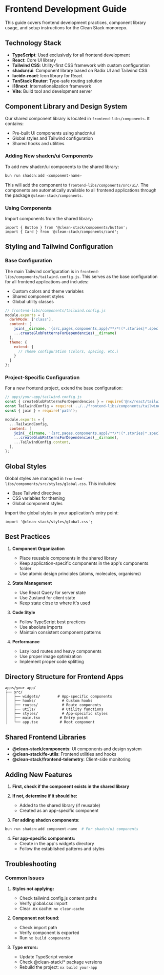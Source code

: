 # Frontend Development Guide

This guide covers frontend development practices, component library usage, and setup instructions for the Clean Stack monorepo.

## Technology Stack

- **TypeScript**: Used exclusively for all frontend development
- **React**: Core UI library
- **Tailwind CSS**: Utility-first CSS framework with custom configuration
- **shadcn/ui**: Component library based on Radix UI and Tailwind CSS
- **lucide-react**: Icon library for React
- **TanStack Router**: Type-safe routing solution
- **i18next**: Internationalization framework
- **Vite**: Build tool and development server

## Component Library and Design System

Our shared component library is located in `frontend-libs/components`. It contains:

- Pre-built UI components using shadcn/ui
- Global styles and Tailwind configuration
- Shared hooks and utilities

### Adding New shadcn/ui Components

To add new shadcn/ui components to the shared library:

```bash
bun run shadcn:add <component-name>
```

This will add the component to `frontend-libs/components/src/ui/`. The components are automatically available to all frontend applications through the package `@clean-stack/components`.

### Using Components

Import components from the shared library:

```tsx
import { Button } from '@clean-stack/components/button';
import { Card } from '@clean-stack/components/card';
```

## Styling and Tailwind Configuration

### Base Configuration

The main Tailwind configuration is in `frontend-libs/components/tailwind.config.js`. This serves as the base configuration for all frontend applications and includes:

- Custom colors and theme variables
- Shared component styles
- Global utility classes

```js
// frontend-libs/components/tailwind.config.js
module.exports = {
  darkMode: ['class'],
  content: [
    join(__dirname, '{src,pages,components,app}/**/*!(*.stories|*.spec).{ts,tsx,html}'),
    ...createGlobPatternsForDependencies(__dirname)
  ],
  theme: {
    extend: {
      // Theme configuration (colors, spacing, etc.)
    }
  }
};
```

### Project-Specific Configuration

For a new frontend project, extend the base configuration:

```js
// apps/your-app/tailwind.config.js
const { createGlobPatternsForDependencies } = require('@nx/react/tailwind');
const TailwindConfig = require('../../frontend-libs/components/tailwind.config');
const { join } = require('path');

module.exports = {
  ...TailwindConfig,
  content: [
    join(__dirname, '{src,pages,components,app}/**/*!(*.stories|*.spec).{ts,tsx,html}'),
    ...createGlobPatternsForDependencies(__dirname),
    ...TailwindConfig.content,
  ],
};
```

## Global Styles

Global styles are managed in `frontend-libs/components/src/styles/global.css`. This includes:

- Base Tailwind directives
- CSS variables for theming
- Global component styles

Import the global styles in your application's entry point:

```tsx
import '@clean-stack/styles/global.css';
```

## Best Practices

1. **Component Organization**
   - Place reusable components in the shared library
   - Keep application-specific components in the app's components folder
   - Use atomic design principles (atoms, molecules, organisms)

2. **State Management**
   - Use React Query for server state
   - Use Zustand for client state
   - Keep state close to where it's used

3. **Code Style**
   - Follow TypeScript best practices
   - Use absolute imports
   - Maintain consistent component patterns

4. **Performance**
   - Lazy load routes and heavy components
   - Use proper image optimization
   - Implement proper code splitting

## Directory Structure for Frontend Apps

```
apps/your-app/
├── src/
│   ├── widgets/        # App-specific components
│   ├── hooks/            # Custom hooks
│   ├── routes/           # Route components
│   ├── utils/            # Utility functions
│   ├── styles/           # App-specific styles
│   ├── main.tsx         # Entry point
│   └── app.tsx          # Root component
```

## Shared Frontend Libraries

- **@clean-stack/components**: UI components and design system
- **@clean-stack/fe-utils**: Frontend utilities and hooks
- **@clean-stack/frontend-telemetry**: Client-side monitoring

## Adding New Features

1. **First, check if the component exists in the shared library**
2. **If not, determine if it should be:**
   - Added to the shared library (if reusable)
   - Created as an app-specific component

3. **For adding shadcn components:**
```bash
bun run shadcn:add component-name  # For shadcn/ui components
```

4. **For app-specific components:**
   - Create in the app's widgets directory
   - Follow the established patterns and styles

## Troubleshooting

### Common Issues

1. **Styles not applying:**
   - Check tailwind.config.js content paths
   - Verify global.css import
   - Clear .nx cache: `nx clear-cache`

2. **Component not found:**
   - Check import path
   - Verify component is exported
   - Run `nx build components`

3. **Type errors:**
   - Update TypeScript version
   - Check @clean-stack/* package versions
   - Rebuild the project: `nx build your-app`
